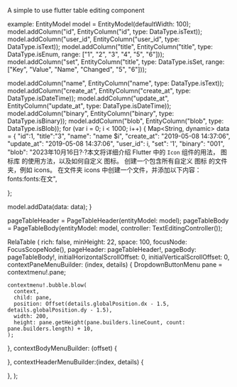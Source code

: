A simple to use flutter table editing component


example:
EntityModel model = EntityModel(defaultWidth: 100);
model.addColumn("id", EntityColumn("id", type: DataType.isText));
model.addColumn("user_id", EntityColumn("user_id", type: DataType.isText));
model.addColumn("title", EntityColumn("title", type: DataType.isEnum, range: ["1", "2", "3", "4", "5", "6"]));
model.addColumn("set", EntityColumn("title", type: DataType.isSet, range: ["Key", "Value", "Name", "Changed", "5", "6"]));

model.addColumn("name", EntityColumn("name", type: DataType.isText));
model.addColumn("create_at", EntityColumn("create_at", type: DataType.isDateTime));
model.addColumn("update_at", EntityColumn("update_at", type: DataType.isDateTime));
model.addColumn("binary", EntityColumn("binary", type: DataType.isBinary));
model.addColumn("blob", EntityColumn("blob", type: DataType.isBlob));
for (var i = 0; i < 1000; i++) 
{
  Map<String, dynamic> data = {
    "id":1, 
    "title":"3", 
    "name": "name $i", 
    "create_at": "2019-05-08 14:37:06", 
    "update_at": "2019-05-08 14:37:06", 
    "user_id": i,
    "set": '1',
    "binary": "001",
    "blob": "2023年10月16日?·?本文将详细介绍 Flutter 中的 `Icon` 组件的用法， 图标库 的使用方法，以及如何自定义 图标。 创建一个包含所有自定义 图标 的文件夹，例如 icons。 在文件夹 icons 中创建一个文件，并添加以下内容：fonts:fonts:在文",

  };
  
  model.addData(data: data);
}

pageTableHeader = PageTableHeader(entityModel: model);
pageTableBody = PageTableBody(entityModel: model, controller: TextEditingController());

    
RelaTable
(
  rich: false,
  minHeight: 22, 
  space: 100,
  focusNode: FocusScopeNode(),
  pageHeader: pageTableHeader!, 
  pageBody: pageTableBody!,
  initialHorizontalScrollOffset: 0, 
  initialVerticalScrollOffset: 0,
  contextPaneMenuBuilder: (index, details) 
  {
    DropdownButtonMenu pane = contextmenu!.pane;
    
    contextmenu!.bubble.blow(
      context, 
      child: pane, 
      position: Offset(details.globalPosition.dx - 1.5, details.globalPosition.dy - 1.5),
      width: 200,
      height: pane.getHeight(pane.builders.lineCount, count: pane.builders.length) + 10,
    );
  },
  contextBodyMenuBuilder: (offset) 
  {
    

  },
  contextHeaderMenuBuilder:(index, details) 
  {
    
  },
);
